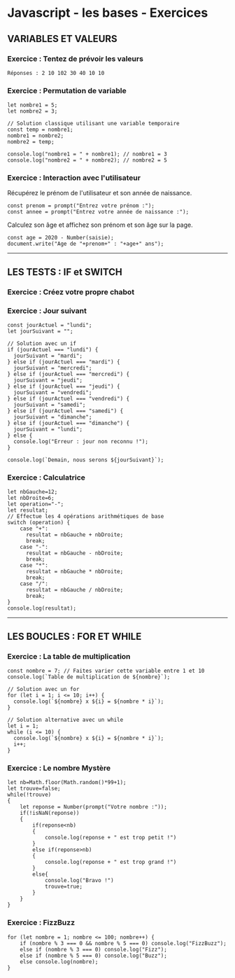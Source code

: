 # Javascript - les bases - Exercices

## VARIABLES ET VALEURS

### Exercice : Tentez de prévoir les valeurs

    Réponses : 2 10 102 30 40 10 10

### Exercice : Permutation de variable

    let nombre1 = 5;
    let nombre2 = 3;

    // Solution classique utilisant une variable temporaire
    const temp = nombre1;
    nombre1 = nombre2;
    nombre2 = temp;

    console.log("nombre1 = " + nombre1); // nombre1 = 3
    console.log("nombre2 = " + nombre2); // nombre2 = 5

### Exercice : Interaction avec l'utilisateur

Récupérez le prénom de l'utilisateur et son année de naissance.

    const prenom = prompt("Entrez votre prénom :");
    const annee = prompt("Entrez votre année de naissance :");

Calculez son âge et affichez son prénom et son âge sur la page.

    const age = 2020 - Number(saisie);
    document.write("Age de "+prenom+" : "+age+" ans");

<hr/>

## LES TESTS : IF et SWITCH

### Exercice : Créez votre propre chabot

### Exercice : Jour suivant

    const jourActuel = "lundi";
    let jourSuivant = "";

    // Solution avec un if
    if (jourActuel === "lundi") {
      jourSuivant = "mardi";
    } else if (jourActuel === "mardi") {
      jourSuivant = "mercredi";
    } else if (jourActuel === "mercredi") {
      jourSuivant = "jeudi";
    } else if (jourActuel === "jeudi") {
      jourSuivant = "vendredi";
    } else if (jourActuel === "vendredi") {
      jourSuivant = "samedi";
    } else if (jourActuel === "samedi") {
      jourSuivant = "dimanche";
    } else if (jourActuel === "dimanche") {
      jourSuivant = "lundi";
    } else {
      console.log("Erreur : jour non reconnu !");
    }

    console.log(`Demain, nous serons ${jourSuivant}`);

### Exercice : Calculatrice

    let nbGauche=12;
    let nbDroite=6;
    let operation="-";
    let resultat;
    // Effectue les 4 opérations arithmétiques de base
    switch (operation) {
        case "+":
          resultat = nbGauche + nbDroite;
          break;
        case "-":
          resultat = nbGauche - nbDroite;
          break;
        case "*":
          resultat = nbGauche * nbDroite;
          break;
        case "/":
          resultat = nbGauche / nbDroite;
          break;
    }
    console.log(resultat);

<hr/>

## LES BOUCLES : FOR ET WHILE

### Exercice : La table de multiplication

    const nombre = 7; // Faites varier cette variable entre 1 et 10
    console.log(`Table de multiplication de ${nombre}`);

    // Solution avec un for
    for (let i = 1; i <= 10; i++) {
      console.log(`${nombre} x ${i} = ${nombre * i}`);
    }

    // Solution alternative avec un while
    let i = 1;
    while (i <= 10) {
      console.log(`${nombre} x ${i} = ${nombre * i}`);
      i++;
    }

### Exercice : Le nombre Mystère

    let nb=Math.floor(Math.random()*99+1);
    let trouve=false;
    while(!trouve)
    {
        let reponse = Number(prompt("Votre nombre :"));
        if(!isNaN(reponse))
        {
            if(reponse<nb)
            {
                console.log(reponse + " est trop petit !")
            }
            else if(reponse>nb)
            {
                console.log(reponse + " est trop grand !")
            }
            else{
                console.log("Bravo !")
                trouve=true;
            }
        }
    }

### Exercice : FizzBuzz

    for (let nombre = 1; nombre <= 100; nombre++) {
        if (nombre % 3 === 0 && nombre % 5 === 0) console.log("FizzBuzz");
        else if (nombre % 3 === 0) console.log("Fizz");
        else if (nombre % 5 === 0) console.log("Buzz");
        else console.log(nombre);
    }
